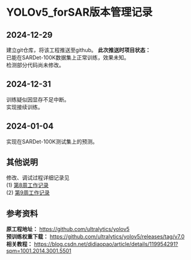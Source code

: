 # YOLOv5_forSAR版本管理记录

## 2024-12-29
建立git仓库，将该工程推送至github。
**此次推送时项目状态：**  
已能在SARDet-100K数据集上正常训练，效果未知。  
检测部分代码尚未修改。  

## 2024-12-31
训练疑似因显存不足中断。  
实现接续训练。

## 2024-01-04
实现在SARDet-100K测试集上的预测。

## 其他说明
修改、调试过程详细记录见  
(1) [第8周工作记录](doc/week8ResearchRecord.MD)  
(2) [第9周工作记录](doc/week9ResearchRecord.MD)

## 参考资料
**原工程地址：**
https://github.com/ultralytics/yolov5  
**预训练权重下载：**
https://github.com/ultralytics/yolov5/releases/tag/v7.0  
**相关教程：**
https://blog.csdn.net/didiaopao/article/details/119954291?spm=1001.2014.3001.5501


